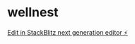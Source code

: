 # wellnest

[Edit in StackBlitz next generation editor ⚡️](https://stackblitz.com/~/github.com/arunima2606/wellnest)